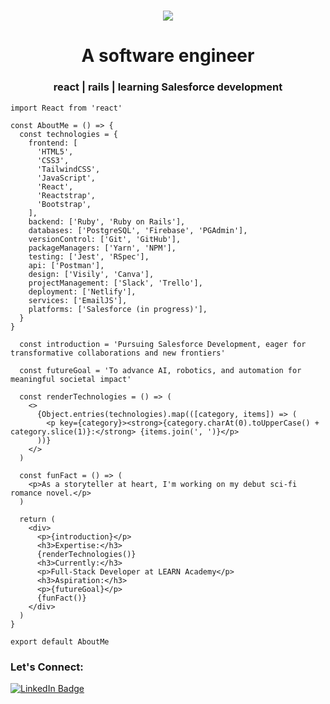 <h1 align="center">
    <img src="https://readme-typing-svg.herokuapp.com/?lines=Hi,+I'm+Jeremie!+👋🏽;Nice+to+meet+you!+🙂&center=true&size=30&color=29d2a">
</h1>

<h1 align="center">A software engineer</h1>
<h3 align="center">react | rails | learning Salesforce development</h3>

```
import React from 'react'

const AboutMe = () => {
  const technologies = {
    frontend: [
      'HTML5',
      'CSS3',
      'TailwindCSS',
      'JavaScript',
      'React',
      'Reactstrap',
      'Bootstrap',
    ],
    backend: ['Ruby', 'Ruby on Rails'],
    databases: ['PostgreSQL', 'Firebase', 'PGAdmin'],
    versionControl: ['Git', 'GitHub'],
    packageManagers: ['Yarn', 'NPM'],
    testing: ['Jest', 'RSpec'],
    api: ['Postman'],
    design: ['Visily', 'Canva'],
    projectManagement: ['Slack', 'Trello'],
    deployment: ['Netlify'],
    services: ['EmailJS'],
    platforms: ['Salesforce (in progress)'],
  }
}

  const introduction = 'Pursuing Salesforce Development, eager for transformative collaborations and new frontiers'

  const futureGoal = 'To advance AI, robotics, and automation for meaningful societal impact'

  const renderTechnologies = () => (
    <>
      {Object.entries(technologies).map(([category, items]) => (
        <p key={category}><strong>{category.charAt(0).toUpperCase() + category.slice(1)}:</strong> {items.join(', ')}</p>
      ))}
    </>
  )

  const funFact = () => (
    <p>As a storyteller at heart, I'm working on my debut sci-fi romance novel.</p>
  )

  return (
    <div>
      <p>{introduction}</p>
      <h3>Expertise:</h3>
      {renderTechnologies()}
      <h3>Currently:</h3>
      <p>Full-Stack Developer at LEARN Academy</p>
      <h3>Aspiration:</h3>
      <p>{futureGoal}</p>
      {funFact()}
    </div>
  )
}

export default AboutMe
```

<h3 align="left">Let's Connect:</h3>
<p align="left">
  <a href="https://linkedin.com/in/jeremiejoseph" target="_blank">
    <img src="https://img.shields.io/badge/-Jeremie%20Joseph-blue?style=flat-square&logo=Linkedin&logoColor=white&link=https://linkedin.com/in/jeremiejoseph" alt="LinkedIn Badge">
  </a>
</p>
